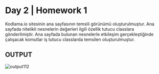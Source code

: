 # Day 2 | Homework 1

Kodlama.io sitesinin ana sayfasının temsili görünümü oluşturulmuştur.
Ana sayfada nitelikli nesnelerin değerleri ilgili özellik tutucu classlara gönderilmiştir.
Ana sayfada bulunan nesnelerle etkileşim gerçekleştiğinde çalışacak komutlar iş tutucu classlarda temsilen oluşturulmuştur.

## **OUTPUT**
![output112](https://user-images.githubusercontent.com/74976052/134231153-86796d22-7021-462a-bcbc-dcf3ffac5499.png)
